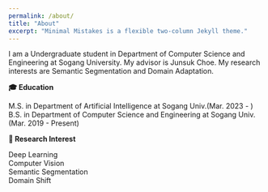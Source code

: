 ```yaml
---
permalink: /about/
title: "About"
excerpt: "Minimal Mistakes is a flexible two-column Jekyll theme."
---
```


I am a Undergraduate student in Department of Computer Science and Engineering at Sogang University. My advisor is Junsuk Choe. My research interests are Semantic Segmentation and Domain Adaptation.


**🎓 Education**

  M.S. in Department of Artificial Intelligence at Sogang Univ.(Mar. 2023 - )  
  B.S. in Department of Computer Science and Engineering at Sogang Univ.(Mar. 2019 - Present)

**📗 Research Interest**

  Deep Learning<br>
  Computer Vision<br>
  Semantic Segmentation<br>
  Domain Shift<br>
